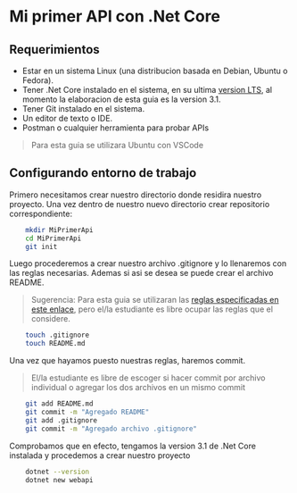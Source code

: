 # Mi primer API con .Net Core

## Requerimientos

* Estar en un sistema Linux (una distribucion basada en Debian, Ubuntu o Fedora).
* Tener .Net Core instalado en el sistema, en su ultima [version LTS](https://dotnet.microsoft.com/download), al momento la elaboracion de esta guia es la version 3.1.
* Tener Git instalado en el sistema.
* Un editor de texto o IDE.
* Postman o cualquier herramienta para probar APIs

> Para esta guia se utilizara Ubuntu con VSCode

## Configurando entorno de trabajo

Primero necesitamos crear nuestro directorio donde residira nuestro proyecto. Una vez dentro de nuestro nuevo directorio crear repositorio correspondiente:

```bash
    mkdir MiPrimerApi
    cd MiPrimerApi
    git init
```

Luego procederemos a crear nuestro archivo .gitignore y lo llenaremos con las reglas necesarias. Ademas si asi se desea se puede crear el archivo README.

> Sugerencia: Para esta guia se utilizaran las [reglas especificadas en este enlace](https://github.com/dotnet/core/blob/master/.gitignore), pero el/la estudiante es libre ocupar las reglas que el considere.

```bash
    touch .gitignore
    touch README.md
```

Una vez que hayamos puesto nuestras reglas, haremos commit.

> El/la estudiante es libre de escoger si hacer commit por archivo individual o agregar los dos archivos en un mismo commit

```bash
    git add README.md
    git commit -m "Agregado README"
    git add .gitignore
    git commit -m "Agregado archivo .gitignore"
```

Comprobamos que en efecto, tengamos la version 3.1 de .Net Core instalada y procedemos a crear nuestro proyecto

```bash
    dotnet --version
    dotnet new webapi
```

